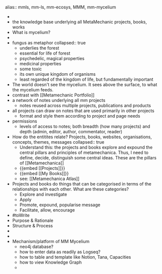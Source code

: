 alias:: mmls, mm-ls, mm-ecosys, MMM, mm-mycelium

-
- the knowledge base underlying all MetaMechanic projects, books, works
- What is mycelium?
-
- fungus as metaphor
  collapsed:: true
	- underlies the forest
	- essential for life of forest
	- psychedelic, magical properties
	- medicinal properties
	- some toxic
	- its own unique kingdom of organisms
	- least regarded of the kingdom of life, but fundamentally important
- The world doesn't see the mycelium. It sees above the surface, to what the mycelium feeds.
- contrast with [[Metamechanic Portfolio]]
- a network of notes underlying all mm projects
	- notes reused across multiple projects, publications and products
- all projects can draw on notes that are used primarily in other projects
	- format and style them according to project and page needs
- permissions
	- levels of access to notes; both breadth (how many projects) and depth (admin, editor, author, commentator, reader)
- How do the entitites relate? Projects, books, websites, organisations, concepts, themes, messages
  collapsed:: true
	- Understand this: the projects and books explore and expound the central pillars and principles of metamechanica. Thus, I need to define, decide, distinguish some central ideas. These are the pillars of [[Metamechanica]]
	- {{embed [[Projects]]}}
	- {{embed [[My Books]]}}
	- see: [[Metamechanica Atlas]]
- Projects and books do things that can be categorised in terms of the relationships with each other. What are these categories?
	- Explore and investigate
	- Apply
	- Promote, expound, popularise message
	- Facilitate, allow, encourage
- #toWrite
- Purpose & Rationale
- Structure & Process
-
-
- Mechanism/platform of MM Mycelium
	- neo4j database?
	- how to enter data as readily as Logseq?
	- how to table and template like Notion, Tana, Capacities
	- how to view Knowledge Graph
	-